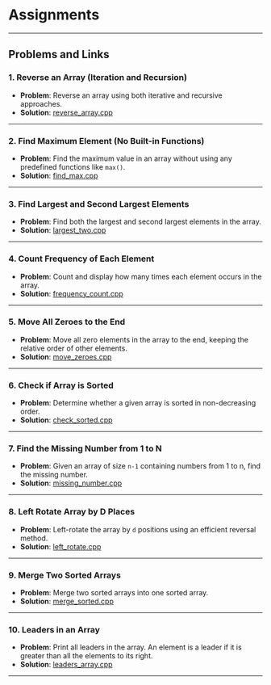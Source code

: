 # Assignments
---

## Problems and Links

### 1. Reverse an Array (Iteration and Recursion)
- **Problem**: Reverse an array using both iterative and recursive approaches.
- **Solution**: [reverse_array.cpp](https://github.com/ArkChaudhary/assignments/blob/main/reverseArray.cpp)

---

### 2. Find Maximum Element (No Built-in Functions)
- **Problem**: Find the maximum value in an array without using any predefined functions like `max()`.
- **Solution**: [find_max.cpp](https://github.com/ArkChaudhary/assignments/blob/main/findMax.cpp)

---

### 3. Find Largest and Second Largest Elements
- **Problem**: Find both the largest and second largest elements in the array.
- **Solution**: [largest_two.cpp](https://github.com/ArkChaudhary/assignments/blob/main/findLargestTwo.cpp)

---

### 4. Count Frequency of Each Element
- **Problem**: Count and display how many times each element occurs in the array.
- **Solution**: [frequency_count.cpp](https://github.com/ArkChaudhary/assignments/blob/main/countFrequency.cpp)

---

### 5. Move All Zeroes to the End
- **Problem**: Move all zero elements in the array to the end, keeping the relative order of other elements.
- **Solution**: [move_zeroes.cpp](https://github.com/ArkChaudhary/assignments/blob/main/moveZeroes.cpp)

---

### 6. Check if Array is Sorted
- **Problem**: Determine whether a given array is sorted in non-decreasing order.
- **Solution**: [check_sorted.cpp](https://github.com/ArkChaudhary/assignments/blob/main/checkSorted.cpp)

---

### 7. Find the Missing Number from 1 to N
- **Problem**: Given an array of size `n-1` containing numbers from 1 to n, find the missing number.
- **Solution**: [missing_number.cpp](https://github.com/ArkChaudhary/assignments/blob/main/findMissing.cpp)

---

### 8. Left Rotate Array by D Places
- **Problem**: Left-rotate the array by `d` positions using an efficient reversal method.
- **Solution**: [left_rotate.cpp](https://github.com/ArkChaudhary/assignments/blob/main/leftRotate.cpp)

---

### 9. Merge Two Sorted Arrays
- **Problem**: Merge two sorted arrays into one sorted array.
- **Solution**: [merge_sorted.cpp](https://github.com/ArkChaudhary/assignments/blob/main/mergeSorted.cpp)

---

### 10. Leaders in an Array
- **Problem**: Print all leaders in the array. An element is a leader if it is greater than all the elements to its right.
- **Solution**: [leaders_array.cpp](https://github.com/ArkChaudhary/assignments/blob/main/arrayLeaders.cpp)

---
